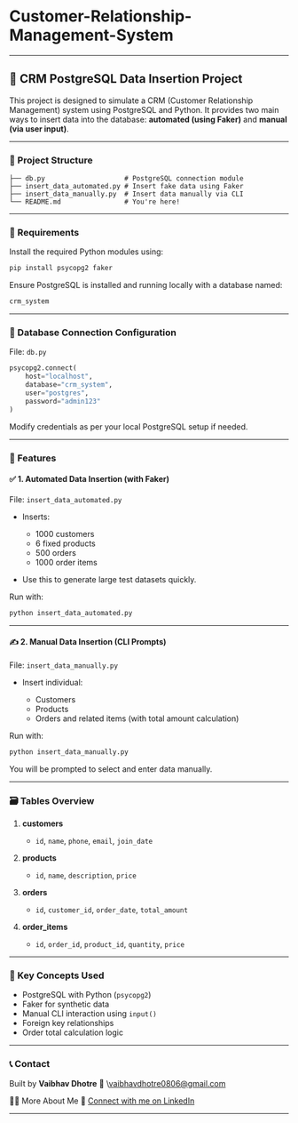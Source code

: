 # Customer-Relationship-Management-System
---
## 📘 CRM PostgreSQL Data Insertion Project

This project is designed to simulate a CRM (Customer Relationship Management) system using PostgreSQL and Python. It provides two main ways to insert data into the database: **automated (using Faker)** and **manual (via user input)**.

---

### 📂 Project Structure

```
├── db.py                    # PostgreSQL connection module
├── insert_data_automated.py # Insert fake data using Faker
├── insert_data_manually.py  # Insert data manually via CLI
└── README.md                # You're here!
```

---

### 🔧 Requirements

Install the required Python modules using:

```bash
pip install psycopg2 faker
```

Ensure PostgreSQL is installed and running locally with a database named:

```bash
crm_system
```

---

### 🔗 Database Connection Configuration

File: `db.py`

```python
psycopg2.connect(
    host="localhost",
    database="crm_system",
    user="postgres",
    password="admin123"
)
```

Modify credentials as per your local PostgreSQL setup if needed.

---

### 📌 Features

#### ✅ 1. Automated Data Insertion (with Faker)

File: `insert_data_automated.py`

* Inserts:

  * 1000 customers
  * 6 fixed products
  * 500 orders
  * 1000 order items
* Use this to generate large test datasets quickly.

Run with:

```bash
python insert_data_automated.py
```

---

#### ✍️ 2. Manual Data Insertion (CLI Prompts)

File: `insert_data_manually.py`

* Insert individual:

  * Customers
  * Products
  * Orders and related items (with total amount calculation)

Run with:

```bash
python insert_data_manually.py
```

You will be prompted to select and enter data manually.

---

### 🗃️ Tables Overview

1. **customers**

   * `id`, `name`, `phone`, `email`, `join_date`

2. **products**

   * `id`, `name`, `description`, `price`

3. **orders**

   * `id`, `customer_id`, `order_date`, `total_amount`

4. **order\_items**

   * `id`, `order_id`, `product_id`, `quantity`, `price`

---

### 🧠 Key Concepts Used

* PostgreSQL with Python (`psycopg2`)
* Faker for synthetic data
* Manual CLI interaction using `input()`
* Foreign key relationships
* Order total calculation logic

---

### 📞 Contact

Built by **Vaibhav Dhotre**
📧 \vaibhavdhotre0806@gmail.com

🙋‍♂️ More About Me
🔗 [Connect with me on LinkedIn](https://www.linkedin.com/in/vaibhavd08/)

---

